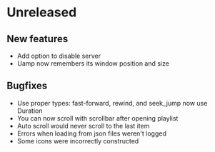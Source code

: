 # Unreleased

## New features
- Add option to disable server
- Uamp now remembers its window position and size

## Bugfixes
- Use proper types: fast-forward, rewind, and seek_jump now use Duration
- You can now scroll with scrollbar after opening playlist
- Auto scroll would never scroll to the last item
- Errors when loading from json files weren't logged
- Some icons were incorrectly constructed
